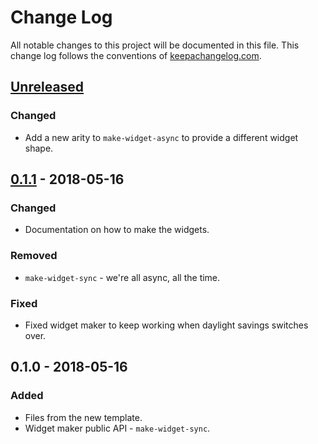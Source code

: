 # Change Log
All notable changes to this project will be documented in this file. This change log follows the conventions of [keepachangelog.com](http://keepachangelog.com/).

## [Unreleased]
### Changed
- Add a new arity to `make-widget-async` to provide a different widget shape.

## [0.1.1] - 2018-05-16
### Changed
- Documentation on how to make the widgets.

### Removed
- `make-widget-sync` - we're all async, all the time.

### Fixed
- Fixed widget maker to keep working when daylight savings switches over.

## 0.1.0 - 2018-05-16
### Added
- Files from the new template.
- Widget maker public API - `make-widget-sync`.

[Unreleased]: https://github.com/your-name/nqueens/compare/0.1.1...HEAD
[0.1.1]: https://github.com/your-name/nqueens/compare/0.1.0...0.1.1
